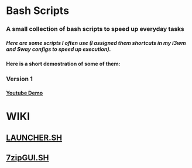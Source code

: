 # Bash Scripts

### A small collection of bash scripts to speed up everyday tasks
##### Here are some scripts I often use (I assigned them shortcuts in my i3wm and Sway configs to speed up execution).

**Here is a short demostration of some of them:**

### Version 1
#### [Youtube Demo](https://www.youtube.com/watch?v=aAU71nJ2XCA)

# WIKI

## [LAUNCHER.SH](./doc/launcher.md)

## [7zipGUI.SH](./doc/7zipGUI.md)

